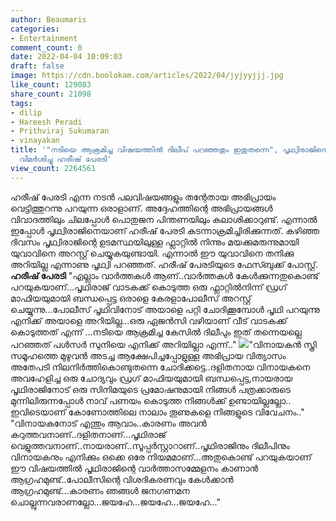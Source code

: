 ```yaml
---
author: Beaumaris
categories:
- Entertainment
comment_count: 0
date: 2022-04-04 10:09:03
draft: false
image: https://cdn.boolokam.com/articles/2022/04/jyjyyjjj.jpg
like_count: 129083
share_count: 21098
tags:
- dilip
- Hareesh Peradi
- Prithviraj Sukumaran
- vinayakan
title: '"നടിയെ ആക്രമിച്ച വിഷയത്തിൽ ദിലീപ് പറഞ്ഞതും ഇതുതന്നെ", പൃഥ്വിരാജിനെ രൂക്ഷമായി
  വിമർശിച്ചു ഹരീഷ് പേരടി'
view_count: 2264561
---
```


ഹരീഷ് പേരടി എന്ന നടൻ പലവിഷയങ്ങളും തന്റേതായ അഭിപ്രായം വെട്ടിത്തുറന്നു പറയുന്ന ഒരാളാണ്. അദ്ദേഹത്തിന്റെ അഭിപ്രായങ്ങൾ വിവാദത്തിലും ചിലപ്പോൾ പൊതുജന പിന്തണയിലും കലാശിക്കാറുണ്ട്. എന്നാൽ ഇപ്പോൾ പൃഥ്വിരാജിനെയാണ് ഹരീഷ് പേരടി കടന്നാക്രമിച്ചിരിക്കുന്നത്. കഴിഞ്ഞ ദിവസം പൃഥ്വിരാജിന്റെ ഉടമസ്ഥയിലുള്ള ഫ്ലാറ്റിൽ നിന്നും മയക്കുമരുന്നുമായി യുവാവിനെ അറസ്റ്റ് ചെയ്യുകയുണ്ടായി. എന്നാൽ ഈ യുവാവിനെ തനിക്കു അറിയില്ല എന്നാണു പൃഥ്വി പറഞ്ഞത്. ഹരീഷ് പേരടിയുടെ ഫേസ്ബുക്ക് പോസ്റ്റ്. **ഹരീഷ് പേരടി** "എല്ലാം വാർത്തകൾ ആണ്..വാർത്തകൾ കേൾക്കുന്നതുകൊണ്ട് പറയുകയാണ്...പൃഥിരാജ് വാടകക്ക് കൊടുത്ത ഒരു ഫ്ലാറ്റിൽനിന്ന് ഡ്രഗ് മാഫിയയുമായി ബന്ധപ്പെട്ട ഒരാളെ കേരളാപോലീസ് അറസ്റ്റ് ചെയ്യുന്നു...പോലീസ് പൃഥിവിനോട് അയാളെ പറ്റി ചോദിക്കൂമ്പോൾ പൃഥി പറയുന്നു എനിക്ക് അയാളെ അറിയില്ല...ഒരു ഏജൻസി വഴിയാണ് വീട് വാടകക്ക് കൊടുത്തത് എന്ന് ...നടിയെ ആക്രമിച്ച കേസിൽ ദിലീപും ഇത് തന്നെയല്ലെ പറഞ്ഞത് പൾസർ സുനിയെ എനിക്ക് അറിയില്ലാ എന്ന്.." ![](https://cdn.boolokam.com/articles/2022/04/jyjyyjjj.jpg)"വിനായകൻ സ്ത്രി സമൂഹത്തെ മുഴുവൻ അടച്ച ആക്ഷേപിച്ചപ്പോളുള്ള അഭിപ്രായ വിത്യാസം അതേപടി നിലനിർത്തികൊണ്ടുതന്നെ ചോദിക്കട്ടെ..ദളിതനായ വിനായകനെ അവഹേളിച്ച ഒരു ചോദ്യവും ഡ്രഗ് മാഫിയയുമായി ബന്ധപ്പെട്ട,നായരായ പൃഥിരാജിനോട് ഒരു സിനിമയുടെ പ്രമോഷനുമായി നിങ്ങൾ പത്രക്കാരുടെ മുന്നിലിരുന്നപ്പോൾ നാവ് പണയം കൊടുത്ത നിങ്ങൾക്ക് ഉണ്ടായില്ലല്ലോ.. ഇവിടെയാണ് കോണോത്തിലെ നാലാം തൂണുകളെ നിങ്ങളുടെ വിവേചനം.." "വിനായകനോട് എന്തും ആവാം..കാരണം അവൻ കറുത്തവനാണ്..ദളിതനാണ്...പൃഥിരാജ് വെളുത്തവനാണ്..നായരാണ്..സൂപ്പർസ്റ്റാറാണ്..പൃഥിരാജിനും ദിലീപിനും വിനായകനും എനിക്കും ഒക്കെ ഒരേ നിയമമാണ്...അതുകൊണ്ട് പറയുകയാണ് ഈ വിഷയത്തിൽ പൃഥിരാജിന്റെ വാർത്താസമ്മേളനം കാണാൻ ആഗ്രഹമുണ്ട്..പോലീസിന്റെ വിശദികരണവും കേൾക്കാൻ ആഗ്രഹമുണ്ട്...കാരണം ഞങ്ങൾ ജനഗണമന ചൊല്ലുന്നവരാണല്ലോ...ജയഹേ...ജയഹേ...ജയഹേ..."